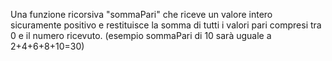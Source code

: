 Una funzione ricorsiva "sommaPari" che riceve un valore intero sicuramente positivo e restituisce la somma di tutti i valori pari compresi tra 0 e il numero ricevuto. (esempio sommaPari di 10 sarà uguale a 2+4+6+8+10=30)